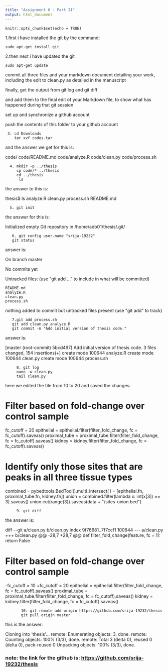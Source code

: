 ```yaml
---
title: "Assignment 6 - Part II"
output: html_document
---
```


```{r setup, include=FALSE}
knitr::opts_chunk$set(echo = TRUE)
```
1.first i have installed the git by the command:
  
    sudo apt-get install git

2.then next i have updated the git 
    
    sudo apt-get update

    
commit all three files and your markdown document detailing your work, including the edit to clean.py as detailed in the manuscript

finally, get the output from git log and git diff 

and add them to the final edit of your Markdown file, to show what has happened during that git session

set up and synchronize a github account

push the contents of this folder to your github account

     3. cd Downloads
        tar xvf codes.tar
        
and the answer we get for this is:

code/
code/README.md
code/analyze.R
code/clean.py
code/process.sh

      4. mkdir -p ../thesis
         cp code/* ../thesis
         cd ../thesis
          ls

the answer to this is:

thesis$ ls
analyze.R  clean.py  process.sh  README.md

      5. git init
      
the answer for this is:

Initialized empty Git repository in /home/adb01/thesis/.git/

       6. git config user.name "srija-19232"
       git status
       
answer is:

On branch master

No commits yet

Untracked files:
  (use "git add <file>..." to include in what will be committed)

	README.md
	analyze.R
	clean.py
	process.sh

nothing added to commit but untracked files present (use "git add" to track)

       7.git add process.sh
       git add clean.py analyze.R
       git commit -m "Add initial version of thesis code."

answer is:

[master (root-commit) 5bcd497] Add initial version of thesis code.
 3 files changed, 154 insertions(+)
 create mode 100644 analyze.R
 create mode 100644 clean.py
 create mode 100644 process.sh

         8. git log
         nano -w clean.py
         tail clean.py
         
here we edited the file from 10 to 20 and saved the changes:

# Filter based on fold-change over control sample
fc_cutoff = 20
epithelial = epithelial.filter(filter_fold_change, fc = fc_cutoff).saveas()
proximal_tube = proximal_tube.filter(filter_fold_change, fc = fc_cutoff).saveas()
kidney = kidney.filter(filter_fold_change, fc = fc_cutoff).saveas()
# Identify only those sites that are peaks in all three tissue types
combined = pybedtools.BedTool().multi_intersect(
           i = [epithelial.fn, proximal_tube.fn, kidney.fn])
union = combined.filter(lambda x: int(x[3]) == 3).saveas()
union.cut(range(3)).saveas(data + "/sites-union.bed")

         9. git diff 
         
the answer is:

diff --git a/clean.py b/clean.py
index 9f76681..7f7ccf1 100644
--- a/clean.py
+++ b/clean.py
@@ -28,7 +28,7 @@ def filter_fold_change(feature, fc = 1):
         return False
 
 # Filter based on fold-change over control sample
-fc_cutoff = 10
+fc_cutoff = 20
 epithelial = epithelial.filter(filter_fold_change, fc = fc_cutoff).saveas()
 proximal_tube = proximal_tube.filter(filter_fold_change, fc = fc_cutoff).saveas()
 kidney = kidney.filter(filter_fold_change, fc = fc_cutoff).saveas()
 
           10. git remote add origin https://github.com/srija-19232/thesis
           git pull origin master

this is the answer:

Cloning into 'thesis'...
remote: Enumerating objects: 3, done.
remote: Counting objects: 100% (3/3), done.
remote: Total 3 (delta 0), reused 0 (delta 0), pack-reused 0
Unpacking objects: 100% (3/3), done.


### note: the link for the github is:   https://github.com/srija-19232/thesis

       
```{r}

```


